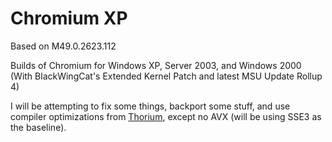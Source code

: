 # Chromium XP

Based on M49.0.2623.112

Builds of Chromium for Windows XP, Server 2003, and Windows 2000 (With BlackWingCat's Extended Kernel Patch and latest MSU Update Rollup 4)

I will be attempting to fix some things, backport some stuff, and use compiler optimizations from [Thorium](https://thorium.rocks/), except no AVX (will be using SSE3 as the baseline).
